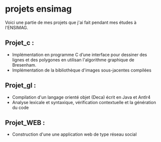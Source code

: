 # projets ensimag

Voici une partie de mes projets que j'ai fait pendant mes études à l'ENSIMAG.

## Projet_c : 
- Implémentation en programme C d’une interface pour dessiner des lignes et des polygones en utilisan l'algorithme graphique de Bresenham.
- Implémentation de la bibliothèque d'images sous-jacentes compilées

## Projet_gl : 
- Compilation d'un langage orienté objet (Deca) écrit en Java et Antlr4
- Analyse lexicale et syntaxique, vérification contextuelle et la génération du code 

## Projet_WEB : 
- Construction d'une une application web de type réseau social